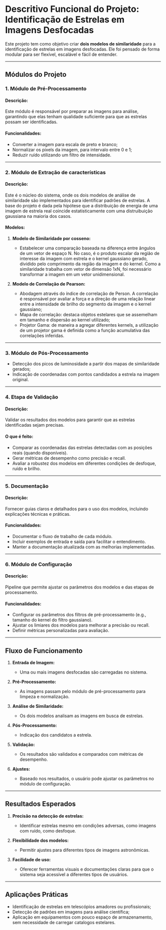 # Descritivo Funcional do Projeto: Identificação de Estrelas em Imagens Desfocadas

Este projeto tem como objetivo criar **dois modelos de similaridade** para a identificação de estrelas em imagens desfocadas. Ele foi pensado de forma modular para ser flexível, escalável e fácil de entender.

---

## Módulos do Projeto

### 1. **Módulo de Pré-Processamento**
#### Descrição:
Este módulo é responsável por preparar as imagens para análise, garantindo que elas tenham qualidade suficiente para que as estrelas possam ser identificadas.

#### Funcionalidades:
- Converter a imagem  para escala de preto e branco;
- Normalizar os pixels da imagem, para intervalo entre 0 e 1;
- Reduzir ruído utilizando um filtro de intensidade.

---

### 2. **Módulo de Extração de características**
#### Descrição:
Este é o núcleo do sistema, onde os dois modelos de análise de similaridade são implementados para identificar padrões de estrelas. A base do projeto é dada pela hipótese que a distribuição de energia de uma imagem de estrela real coincide estatisticamente com uma distruibuição gaussiana na maioria dos casos.

#### Modelos:
1. **Modelo de Similaridade por cosseno:**
   - Estabelecer uma comparação baseada na diferença entre ângulos de um vetor de espaço N. No caso, é o produto escalar da região de interesse da imagem com estrela e o kernel gaussiano gerado, dividido pelo comprimento da região da imagem e do kernel. Como a similaridade trabalha com vetor de dimensão 1xN, foi necessário transformar a imagem em um vetor unidimensional.

2. **Modelo de Correlação de Pearson:**
   - Abodagem através do índice de correlação de Person. A correlação é responsável por avaliar a força e a direção de uma relação linear entre a intensidade de brilho do segmento da imagem e o kernel gaussiano;
   - Mapa de correlação: destaca objetos estelares que se assemelham em tamanho e dispersão ao kernel utilizado;
   - Projetor Gama: de maneira a agregar diferentes kernels, a utilização de um projetor gama é definida como a função acumulativa das correlações inferidas.

---
### 3. **Módulo de Pós-Processamento**
- Detecção dos picos de luminosidade a partir dos mapas de similaridade gerados;
- Indicação de coordenadas com pontos candidados a estrela na imagem original.
---

### 4. **Etapa de Validação**
#### Descrição:
Validar os resultados dos modelos para garantir que as estrelas identificadas sejam precisas.

#### O que é feito:
- Comparar as coordenadas das estrelas detectadas com as posições reais (quando disponíveis).
- Gerar métricas de desempenho como precisão e recall.
- Avaliar a robustez dos modelos em diferentes condições de desfoque, ruído e brilho.

---

### 5. **Documentação**
#### Descrição:
Fornecer guias claros e detalhados para o uso dos modelos, incluindo explicações técnicas e práticas.

#### Funcionalidades:
- Documentar o fluxo de trabalho de cada módulo.
- Incluir exemplos de entrada e saída para facilitar o entendimento.
- Manter a documentação atualizada com as melhorias implementadas.

---

### 6. **Módulo de Configuração**
#### Descrição:
Pipeline que permite ajustar os parâmetros dos modelos e das etapas de processamento.

#### Funcionalidades:
- Configurar os parâmetros dos filtros de pré-processamento (e.g., tamanho do kernel do filtro gaussiano).
- Ajustar os limiares dos modelos para melhorar a precisão ou recall.
- Definir métricas personalizadas para avaliação.

---

## Fluxo de Funcionamento

1. **Entrada de Imagem:**
   - Uma ou mais imagens desfocadas são carregadas no sistema.

2. **Pré-Processamento:**
   - As imagens passam pelo módulo de pré-processamento para limpeza e normalização.

3. **Análise de Similaridade:**
   - Os dois modelos analisam as imagens em busca de estrelas.
  
4. **Pós-Processamento:**
   - Indicação dos candidatos a estrela.

4. **Validação:**
   - Os resultados são validados e comparados com métricas de desempenho.

5. **Ajustes:**
   - Baseado nos resultados, o usuário pode ajustar os parâmetros no módulo de configuração.

---

## Resultados Esperados

1. **Precisão na detecção de estrelas:**
   - Identificar estrelas mesmo em condições adversas, como imagens com ruído, como desfoque.

2. **Flexibilidade dos modelos:**
   - Permitir ajustes para diferentes tipos de imagens astronômicas.

3. **Facilidade de uso:**
   - Oferecer ferramentas visuais e documentações claras para que o sistema seja acessível a diferentes tipos de usuários.

---

## Aplicações Práticas

- Identificação de estrelas em telescópios amadores ou profissionais;
- Detecção de padrões em imagens para análise científica;
- Aplicação em equipamentos com pouco espaço de armazenamento, sem necessidade de carregar catalogos estelares.

